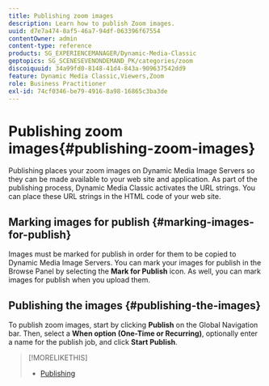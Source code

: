 ```yaml
---
title: Publishing zoom images
description: Learn how to publish Zoom images.
uuid: d7e7a474-8af5-46a7-94df-063396f67554
contentOwner: admin
content-type: reference
products: SG_EXPERIENCEMANAGER/Dynamic-Media-Classic
geptopics: SG_SCENESEVENONDEMAND_PK/categories/zoom
discoiquuid: 34a99fd0-8148-41d4-843a-909637542dd9
feature: Dynamic Media Classic,Viewers,Zoom
role: Business Practitioner
exl-id: 74cf0346-be79-4916-8a98-16865c3ba3de
---
```

# Publishing zoom images{#publishing-zoom-images}

Publishing places your zoom images on Dynamic Media Image Servers so they can be made available to your web site and application. As part of the publishing process, Dynamic Media Classic activates the URL strings. You can place these URL strings in the HTML code of your web site.

## Marking images for publish {#marking-images-for-publish}

Images must be marked for publish in order for them to be copied to Dynamic Media Image Servers. You can mark your images for publish in the Browse Panel by selecting the **Mark for Publish** icon. As well, you can mark images for publish when you upload them.

## Publishing the images {#publishing-the-images}

To publish zoom images, start by clicking **Publish** on the Global Navigation bar. Then, select a **When option (One-Time or Recurring)**, optionally enter a name for the publish job, and click **Start Publish**.

>[!MORELIKETHIS]
>
>* [Publishing](publishing-files.md#publishing_files)
